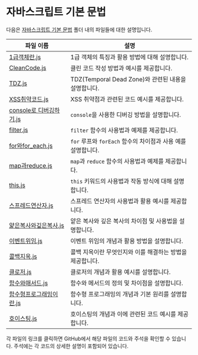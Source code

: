 # 자바스크립트 기본 문법

다음은 [자바스크립트 기본 문법](https://github.com/dremdeveloper/frontend_basic/tree/main/%EC%9E%90%EB%B0%94%EC%8A%A4%ED%81%AC%EB%A6%BD%ED%8A%B8_%EA%B8%B0%EB%B3%B8%EB%AC%B8%EB%B2%95) 폴더 내의 파일들에 대한 설명입니다.

| 파일 이름 | 설명 |
|-----------|------|
| [1급객체란.js](https://github.com/dremdeveloper/frontend_basic/blob/main/%EC%9E%90%EB%B0%94%EC%8A%A4%ED%81%AC%EB%A6%BD%ED%8A%B8_%EA%B8%B0%EB%B3%B8%EB%AC%B8%EB%B2%95/1%EA%B8%89%EA%B0%9D%EC%B2%B4%EB%9E%80.js) | 1급 객체의 특징과 활용 방법에 대해 설명합니다. |
| [CleanCode.js](https://github.com/dremdeveloper/frontend_basic/blob/main/%EC%9E%90%EB%B0%94%EC%8A%A4%ED%81%AC%EB%A6%BD%ED%8A%B8_%EA%B8%B0%EB%B3%B8%EB%AC%B8%EB%B2%95/CleanCode.js) | 클린 코드 작성 방법과 예시를 제공합니다. |
| [TDZ.js](https://github.com/dremdeveloper/frontend_basic/blob/main/%EC%9E%90%EB%B0%94%EC%8A%A4%ED%81%AC%EB%A6%BD%ED%8A%B8_%EA%B8%B0%EB%B3%B8%EB%AC%B8%EB%B2%95/TDZ.js) | TDZ(Temporal Dead Zone)와 관련된 내용을 설명합니다. |
| [XSS취약코드.js](https://github.com/dremdeveloper/frontend_basic/blob/main/%EC%9E%90%EB%B0%94%EC%8A%A4%ED%81%AC%EB%A6%BD%ED%8A%B8_%EA%B8%B0%EB%B3%B8%EB%AC%B8%EB%B2%95/XSS%EC%B7%A8%EC%95%BD%EC%BD%94%EB%93%9C.js) | XSS 취약점과 관련된 코드 예시를 제공합니다. |
| [console로 디버깅하기.js](https://github.com/dremdeveloper/frontend_basic/blob/main/%EC%9E%90%EB%B0%94%EC%8A%A4%ED%81%AC%EB%A6%BD%ED%8A%B8_%EA%B8%B0%EB%B3%B8%EB%AC%B8%EB%B2%95/console%EB%A1%9C%20%EB%94%94%EB%B2%84%EA%B9%85%ED%95%98%EA%B8%B0.js) | `console`을 사용한 디버깅 방법을 설명합니다. |
| [filter.js](https://github.com/dremdeveloper/frontend_basic/blob/main/%EC%9E%90%EB%B0%94%EC%8A%A4%ED%81%AC%EB%A6%BD%ED%8A%B8_%EA%B8%B0%EB%B3%B8%EB%AC%B8%EB%B2%95/filter.js) | `filter` 함수의 사용법과 예제를 제공합니다. |
| [for와for_each.js](https://github.com/dremdeveloper/frontend_basic/blob/main/%EC%9E%90%EB%B0%94%EC%8A%A4%ED%81%AC%EB%A6%BD%ED%8A%B8_%EA%B8%B0%EB%B3%B8%EB%AC%B8%EB%B2%95/for%EC%99%80for_each.js) | `for` 루프와 `forEach` 함수의 차이점과 사용 예를 설명합니다. |
| [map과reduce.js](https://github.com/dremdeveloper/frontend_basic/blob/main/%EC%9E%90%EB%B0%94%EC%8A%A4%ED%81%AC%EB%A6%BD%ED%8A%B8_%EA%B8%B0%EB%B3%B8%EB%AC%B8%EB%B2%95/map%EA%B3%BCreduce.js) | `map`과 `reduce` 함수의 사용법과 예제를 제공합니다. |
| [this.js](https://github.com/dremdeveloper/frontend_basic/blob/main/%EC%9E%90%EB%B0%94%EC%8A%A4%ED%81%AC%EB%A6%BD%ED%8A%B8_%EA%B8%B0%EB%B3%B8%EB%AC%B8%EB%B2%95/this.js) | `this` 키워드의 사용법과 작동 방식에 대해 설명합니다. |
| [스프레드연산자.js](https://github.com/dremdeveloper/frontend_basic/blob/main/%EC%9E%90%EB%B0%94%EC%8A%A4%ED%81%AC%EB%A6%BD%ED%8A%B8_%EA%B8%B0%EB%B3%B8%EB%AC%B8%EB%B2%95/%EC%8A%A4%ED%94%84%EB%A0%88%EB%93%9C%EC%97%B0%EC%82%B0%EC%9E%90.js) | 스프레드 연산자의 사용법과 활용 예시를 제공합니다. |
| [얉은복사와깊은복사.js](https://github.com/dremdeveloper/frontend_basic/blob/main/%EC%9E%90%EB%B0%94%EC%8A%A4%ED%81%AC%EB%A6%BD%ED%8A%B8_%EA%B8%B0%EB%B3%B8%EB%AC%B8%EB%B2%95/%EC%96%89%EC%9D%80%EB%B3%B5%EC%82%AC%EC%99%80%EA%B9%8A%EC%9D%80%EB%B3%B5%EC%82%AC.js) | 얕은 복사와 깊은 복사의 차이점 및 사용법을 설명합니다. |
| [이벤트위임.js](https://github.com/dremdeveloper/frontend_basic/blob/main/%EC%9E%90%EB%B0%94%EC%8A%A4%ED%81%AC%EB%A6%BD%ED%8A%B8_%EA%B8%B0%EB%B3%B8%EB%AC%B8%EB%B2%95/%EC%9D%B4%EB%B2%A4%ED%8A%B8%EC%9C%84%EC%9E%84.js) | 이벤트 위임의 개념과 활용 방법을 설명합니다. |
| [콜백지옥.js](https://github.com/dremdeveloper/frontend_basic/blob/main/%EC%9E%90%EB%B0%94%EC%8A%A4%ED%81%AC%EB%A6%BD%ED%8A%B8_%EA%B8%B0%EB%B3%B8%EB%AC%B8%EB%B2%95/%EC%BD%9C%EB%B0%B1%EC%A7%80%EC%98%A5.js) | 콜백 지옥이란 무엇인지와 이를 해결하는 방법을 제공합니다. |
| [클로저.js](https://github.com/dremdeveloper/frontend_basic/blob/main/%EC%9E%90%EB%B0%94%EC%8A%A4%ED%81%AC%EB%A6%BD%ED%8A%B8_%EA%B8%B0%EB%B3%B8%EB%AC%B8%EB%B2%95/%ED%81%B4%EB%A1%9C%EC%A0%80.js) | 클로저의 개념과 활용 예시를 설명합니다. |
| [함수와매서드.js](https://github.com/dremdeveloper/frontend_basic/blob/main/%EC%9E%90%EB%B0%94%EC%8A%A4%ED%81%AC%EB%A6%BD%ED%8A%B8_%EA%B8%B0%EB%B3%B8%EB%AC%B8%EB%B2%95/%ED%95%A8%EC%88%98%EC%99%80%EB%A7%A4%EC%84%9C%EB%93%9C.js) | 함수와 메서드의 정의 및 차이점을 설명합니다. |
| [함수형프로그래밍이란.js](https://github.com/dremdeveloper/frontend_basic/blob/main/%EC%9E%90%EB%B0%94%EC%8A%A4%ED%81%AC%EB%A6%BD%ED%8A%B8_%EA%B8%B0%EB%B3%B8%EB%AC%B8%EB%B2%95/%ED%95%A8%EC%88%98%ED%98%95%ED%94%84%EB%A1%9C%EA%B7%B8%EB%9E%98%EB%B0%8D%EC%9D%B4%EB%9E%80.js) | 함수형 프로그래밍의 개념과 기본 원리를 설명합니다. |
| [호이스팅.js](https://github.com/dremdeveloper/frontend_basic/blob/main/%EC%9E%90%EB%B0%94%EC%8A%A4%ED%81%AC%EB%A6%BD%ED%8A%B8_%EA%B8%B0%EB%B3%B8%EB%AC%B8%EB%B2%95/%ED%98%B8%EC%9D%B4%EC%8A%A4%ED%8C%85.js) | 호이스팅의 개념과 이에 관련된 코드 예시를 제공합니다. |

각 파일의 링크를 클릭하면 GitHub에서 해당 파일의 코드와 주석을 확인할 수 있습니다. 주석에는 각 코드의 상세한 설명이 포함되어 있습니다.
